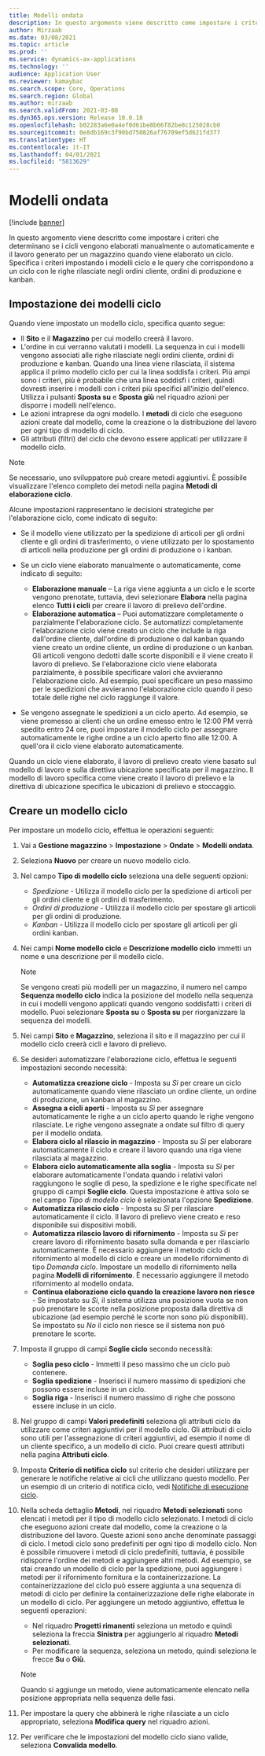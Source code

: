 ```yaml
---
title: Modelli ondata
description: In questo argomento viene descritto come impostare i criteri che determinano se i cicli vengono elaborati manualmente o automaticamente e il lavoro generato per un magazzino quando viene elaborato un ciclo.
author: Mirzaab
ms.date: 03/08/2021
ms.topic: article
ms.prod: ''
ms.service: dynamics-ax-applications
ms.technology: ''
audience: Application User
ms.reviewer: kamaybac
ms.search.scope: Core, Operations
ms.search.region: Global
ms.author: mirzaab
ms.search.validFrom: 2021-03-08
ms.dyn365.ops.version: Release 10.0.18
ms.openlocfilehash: b02283a6e0a4ef0d61be8b66f82be8c125028cb0
ms.sourcegitcommit: 0e8db169c3f90bd750826af76709ef5d621fd377
ms.translationtype: HT
ms.contentlocale: it-IT
ms.lasthandoff: 04/01/2021
ms.locfileid: "5813629"
---
```

# <a name="wave-templates"></a>Modelli ondata

[!include [banner](../includes/banner.md)]

In questo argomento viene descritto come impostare i criteri che determinano se i cicli vengono elaborati manualmente o automaticamente e il lavoro generato per un magazzino quando viene elaborato un ciclo. Specifica i criteri impostando i modelli ciclo e le query che corrispondono a un ciclo con le righe rilasciate negli ordini cliente, ordini di produzione e kanban.

## <a name="settings-for-wave-templates"></a>Impostazione dei modelli ciclo

Quando viene impostato un modello ciclo, specifica quanto segue:

- Il **Sito** e il **Magazzino** per cui modello creerà il lavoro.
- L'ordine in cui verranno valutati i modelli. La sequenza in cui i modelli vengono associati alle righe rilasciate negli ordini cliente, ordini di produzione e kanban. Quando una linea viene rilasciata, il sistema applica il primo modello ciclo per cui la linea soddisfa i criteri. Più ampi sono i criteri, più è probabile che una linea soddisfi i criteri, quindi dovresti inserire i modelli con i criteri più specifici all'inizio dell'elenco. Utilizza i pulsanti **Sposta su** e **Sposta giù** nel riquadro azioni per disporre i modelli nell'elenco.
- Le azioni intraprese da ogni modello. I **metodi** di ciclo che eseguono azioni create dal modello, come la creazione o la distribuzione del lavoro per ogni tipo di modello di ciclo.
- Gli attributi (filtri) del ciclo che devono essere applicati per utilizzare il modello ciclo.

> [!NOTE]
> Se necessario, uno sviluppatore può creare metodi aggiuntivi. È possibile visualizzare l'elenco completo dei metodi nella pagina **Metodi di elaborazione ciclo**.

Alcune impostazioni rappresentano le decisioni strategiche per l'elaborazione ciclo, come indicato di seguito:

- Se il modello viene utilizzato per la spedizione di articoli per gli ordini cliente e gli ordini di trasferimento, o viene utilizzato per lo spostamento di articoli nella produzione per gli ordini di produzione o i kanban.
- Se un ciclo viene elaborato manualmente o automaticamente, come indicato di seguito:

  - **Elaborazione manuale** – La riga viene aggiunta a un ciclo e le scorte vengono prenotate, tuttavia, devi selezionare **Elabora** nella pagina elenco **Tutti i cicli** per creare il lavoro di prelievo dell'ordine.
  - **Elaborazione automatica** – Puoi automatizzare completamente o parzialmente l'elaborazione ciclo. Se automatizzi completamente l'elaborazione ciclo viene creato un ciclo che include la riga dall'ordine cliente, dall'ordine di produzione o dal kanban quando viene creato un ordine cliente, un ordine di produzione o un kanban. Gli articoli vengono dedotti dalle scorte disponibili e il viene creato il lavoro di prelievo. Se l'elaborazione ciclo viene elaborata parzialmente, è possibile specificare valori che avvieranno l'elaborazione ciclo. Ad esempio, puoi specificare un peso massimo per le spedizioni che avvieranno l'elaborazione ciclo quando il peso totale delle righe nel ciclo raggiunge il valore.

- Se vengono assegnate le spedizioni a un ciclo aperto. Ad esempio, se viene promesso ai clienti che un ordine emesso entro le 12:00 PM verrà spedito entro 24 ore, puoi impostare il modello ciclo per assegnare automaticamente le righe ordine a un ciclo aperto fino alle 12:00. A quell'ora il ciclo viene elaborato automaticamente.

Quando un ciclo viene elaborato, il lavoro di prelievo creato viene basato sul modello di lavoro e sulla direttiva ubicazione specificata per il magazzino. Il modello di lavoro specifica come viene creato il lavoro di prelievo e la direttiva di ubicazione specifica le ubicazioni di prelievo e stoccaggio.

## <a name="create-a-wave-template"></a>Creare un modello ciclo

Per impostare un modello ciclo, effettua le operazioni seguenti:

1. Vai a **Gestione magazzino** \> **Impostazione** \> **Ondate** \> **Modelli ondata**.
1. Seleziona **Nuovo** per creare un nuovo modello ciclo.
1. Nel campo **Tipo di modello ciclo** seleziona una delle seguenti opzioni:

    - *Spedizione* - Utilizza il modello ciclo per la spedizione di articoli per gli ordini cliente e gli ordini di trasferimento.
    - *Ordini di produzione* - Utilizza il modello ciclo per spostare gli articoli per gli ordini di produzione.
    - *Kanban* - Utilizza il modello ciclo per spostare gli articoli per gli ordini kanban.

1. Nei campi **Nome modello ciclo** e **Descrizione modello ciclo** immetti un nome e una descrizione per il modello ciclo.

    > [!NOTE]
    > Se vengono creati più modelli per un magazzino, il numero nel campo **Sequenza modello ciclo** indica la posizione del modello nella sequenza in cui i modelli vengono applicati quando vengono soddisfatti i criteri di modello. Puoi selezionare **Sposta su** o **Sposta su** per riorganizzare la sequenza dei modelli.

1. Nei campi **Sito** e **Magazzino**, seleziona il sito e il magazzino per cui il modello ciclo creerà cicli e lavoro di prelievo.
1. Se desideri automatizzare l'elaborazione ciclo, effettua le seguenti impostazioni secondo necessità:

    - **Automatizza creazione ciclo** - Imposta su *Sì* per creare un ciclo automaticamente quando viene rilasciato un ordine cliente, un ordine di produzione, un kanban al magazzino.
    - **Assegna a cicli aperti** - Imposta su *Sì* per assegnare automaticamente le righe a un ciclo aperto quando le righe vengono rilasciate. Le righe vengono assegnate a ondate sul filtro di query per il modello ondata.
    - **Elabora ciclo al rilascio in magazzino** - Imposta su *Sì* per elaborare automaticamente il ciclo e creare il lavoro quando una riga viene rilasciata al magazzino.
    - **Elabora ciclo automaticamente alla soglia** - Imposta su *Sì* per elaborare automaticamente l'ondata quando i relativi valori raggiungono le soglie di peso, la spedizione e le righe specificate nel gruppo di campi **Soglie ciclo**. Questa impostazione è attiva solo se nel campo *Tipo di modello ciclo* è selezionata l'opzione **Spedizione**.
    - **Automatizza rilascio ciclo** - Imposta su *Sì* per rilasciare automaticamente il ciclo. Il lavoro di prelievo viene creato e reso disponibile sui dispositivi mobili.
    - **Automatizza rilascio lavoro di rifornimento** - Imposta su *Sì* per creare lavoro di rifornimento basato sulla domanda e per rilasciarlo automaticamente. È necessario aggiungere il metodo ciclo di rifornimento al modello di ciclo e creare un modello rifornimento di tipo *Domanda ciclo*. Impostare un modello di rifornimento nella pagina **Modelli di rifornimento**. È necessario aggiungere il metodo rifornimento al modello ondata.
    - **Continua elaborazione ciclo quando la creazione lavoro non riesce** - Se impostato su *Sì*, il sistema utilizza una posizione vuota se non può prenotare le scorte nella posizione proposta dalla direttiva di ubicazione (ad esempio perché le scorte non sono più disponibili). Se impostato su *No* il ciclo non riesce se il sistema non può prenotare le scorte.

1. Imposta il gruppo di campi **Soglie ciclo** secondo necessità:
    - **Soglia peso ciclo** - Immetti il peso massimo che un ciclo può contenere.
    - **Soglia spedizione** - Inserisci il numero massimo di spedizioni che possono essere incluse in un ciclo.
    - **Soglia riga** - Inserisci il numero massimo di righe che possono essere incluse in un ciclo.

1. Nel gruppo di campi **Valori predefiniti** seleziona gli attributi ciclo da utilizzare come criteri aggiuntivi per il modello ciclo. Gli attributi di ciclo sono utili per l'assegnazione di criteri aggiuntivi, ad esempio il nome di un cliente specifico, a un modello di ciclo. Puoi creare questi attributi nella pagina **Attributi ciclo**. 

1. Imposta **Criterio di notifica ciclo** sul criterio che desideri utilizzare per generare le notifiche relative ai cicli che utilizzano questo modello. Per un esempio di un criterio di notifica ciclo, vedi [Notifiche di esecuzione ciclo](wave-execution-notifications.md).

1. Nella scheda dettaglio **Metodi**, nel riquadro **Metodi selezionati** sono elencati i metodi per il tipo di modello ciclo selezionato. I metodi di ciclo che eseguono azioni create dal modello, come la creazione o la distribuzione del lavoro. Queste azioni sono anche denominate passaggi di ciclo. I metodi ciclo sono predefiniti per ogni tipo di modello ciclo. Non è possibile rimuovere i metodi di ciclo predefiniti, tuttavia, è possibile ridisporre l'ordine dei metodi e aggiungere altri metodi. Ad esempio, se stai creando un modello di ciclo per la spedizione, puoi aggiungere i metodi per il rifornimento fornitura e la containerizzazione. La containerizzazione del ciclo può essere aggiunta a una sequenza di metodi di ciclo per definire la containerizzazione delle righe elaborate in un modello di ciclo. Per aggiungere un metodo aggiuntivo, effettua le seguenti operazioni:

    - Nel riquadro **Progetti rimanenti** seleziona un metodo e quindi seleziona la freccia **Sinistra** per aggiungerlo al riquadro **Metodi selezionati**.
    - Per modificare la sequenza, seleziona un metodo, quindi seleziona le frecce **Su** o **Giù**.

    > [!NOTE]
    > Quando si aggiunge un metodo, viene automaticamente elencato nella posizione appropriata nella sequenza delle fasi.

1. Per impostare la query che abbinerà le righe rilasciate a un ciclo appropriato, seleziona **Modifica query** nel riquadro azioni.
1. Per verificare che le impostazioni del modello ciclo siano valide, seleziona **Convalida modello**.
